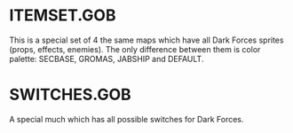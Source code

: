 # ITEMSET.GOB
This is a special set of 4 the same maps which have all Dark Forces sprites (props, effects, enemies). The only difference between them is color palette: SECBASE, GROMAS, JABSHIP and DEFAULT.

# SWITCHES.GOB
A special much which has all possible switches for Dark Forces.